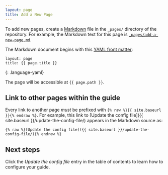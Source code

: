 ```yaml
---
layout: page
title: Add a New Page
---
```

To add new pages, create a 
[Markdown](http://daringfireball.net/projects/markdown/syntax) file in the
`_pages/` directory of the repository. For example, the Markdown text for
this page is
[`_pages/add-a-new-page.md`](https://github.com/DCgov/guides-template/blob/gh-pages/_pages/add-a-new-page.md).

The Markdown document begins with this [YAML front
matter](http://jekyllrb.com/docs/frontmatter/):

~~~
layout: page
title: {{ page.title }}
~~~
{: .language-yaml}

The page will be accessible at `{{ page.path }}`.

## Link to other pages within the guide

Every link to another page _must_ be prefixed with
`{% raw %}{{ site.baseurl }}{% endraw %}`. For example,
this link to [Update the config file]({{ site.baseurl }}/update-the-config-file/)
appears in the Markdown source as:

~~~
{% raw %}[Update the config file]({{ site.baseurl }}/update-the-config-file/){% endraw %}
~~~

## Next steps

Click the _Update the config file_ entry in the table of contents to learn how
to configure your guide.